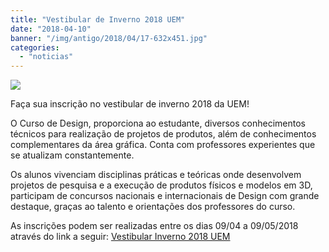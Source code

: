 ```yaml
---
title: "Vestibular de Inverno 2018 UEM"
date: "2018-04-10"
banner: "/img/antigo/2018/04/17-632x451.jpg"
categories: 
  - "noticias"
---
```


![](/img/antigo/2018/04/17-632x451.jpg)

Faça sua inscrição no vestibular de inverno 2018 da UEM!

O Curso de Design, proporciona ao estudante, diversos conhecimentos técnicos para realização de projetos de produtos, além de conhecimentos complementares da área gráfica. Conta com professores experientes que se atualizam constantemente.

Os alunos vivenciam disciplinas práticas e teóricas onde desenvolvem projetos de pesquisa e a execução de produtos físicos e modelos em 3D, participam de concursos nacionais e internacionais de Design com grande destaque, graças ao talento e orientações dos professores do curso.

As inscrições podem ser realizadas entre os dias 09/04 a 09/05/2018 através do link a seguir: [Vestibular Inverno 2018 UEM](https://www.npd.uem.br/cvu/evento.zul?id=17)
